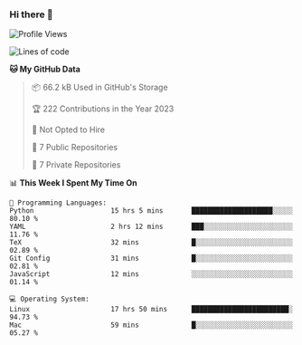### Hi there 👋

<!--
**huayuan4396/huayuan4396** is a ✨ _special_ ✨ repository because its `README.md` (this file) appears on your GitHub profile.

Here are some ideas to get you started:

- 🔭 I’m currently working on ...
- 🌱 I’m currently learning ...
- 👯 I’m looking to collaborate on ...
- 🤔 I’m looking for help with ...
- 💬 Ask me about ...
- 📫 How to reach me: ...
- 😄 Pronouns: ...
- ⚡ Fun fact: ...
-->

<!--START_SECTION:waka-->
![Profile Views](http://img.shields.io/badge/Profile%20Views-0-blue)

![Lines of code](https://img.shields.io/badge/From%20Hello%20World%20I%27ve%20Written-225.1%20thousand%20lines%20of%20code-blue)

**🐱 My GitHub Data** 

> 📦 66.2 kB Used in GitHub's Storage 
 > 
> 🏆 222 Contributions in the Year 2023
 > 
> 🚫 Not Opted to Hire
 > 
> 📜 7 Public Repositories 
 > 
> 🔑 7 Private Repositories 
 > 
📊 **This Week I Spent My Time On** 

```text
💬 Programming Languages: 
Python                   15 hrs 5 mins       ████████████████████░░░░░   80.10 % 
YAML                     2 hrs 12 mins       ███░░░░░░░░░░░░░░░░░░░░░░   11.76 % 
TeX                      32 mins             █░░░░░░░░░░░░░░░░░░░░░░░░   02.89 % 
Git Config               31 mins             █░░░░░░░░░░░░░░░░░░░░░░░░   02.81 % 
JavaScript               12 mins             ░░░░░░░░░░░░░░░░░░░░░░░░░   01.14 % 

💻 Operating System: 
Linux                    17 hrs 50 mins      ████████████████████████░   94.73 % 
Mac                      59 mins             █░░░░░░░░░░░░░░░░░░░░░░░░   05.27 % 
```


<!--END_SECTION:waka-->
